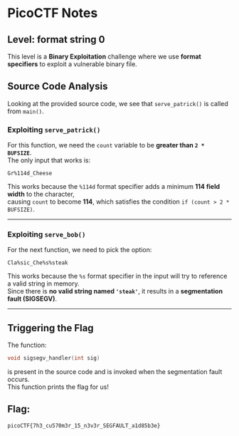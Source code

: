 # PicoCTF Notes
## Level: format string 0

This level is a **Binary Exploitation** challenge where we use **format specifiers** to exploit a vulnerable binary file.


## Source Code Analysis
Looking at the provided source code, we see that `serve_patrick()` is called from `main()`.

### Exploiting `serve_patrick()`
For this function, we need the `count` variable to be **greater than `2 * BUFSIZE`**.  
The only input that works is:

```
Gr%114d_Cheese
```

This works because the `%114d` format specifier adds a minimum **114 field width** to the character,  
causing `count` to become **114**, which satisfies the condition `if (count > 2 * BUFSIZE)`.

---

### Exploiting `serve_bob()`
For the next function, we need to pick the option:

```
Cla%sic_Che%s%steak
```

This works because the `%s` format specifier in the input will try to reference a valid string in memory.  
Since there is **no valid string named `'steak'`**, it results in a **segmentation fault (SIGSEGV)**.

---

## Triggering the Flag
The function:

```c
void sigsegv_handler(int sig)
```
is present in the source code and is invoked when the segmentation fault occurs.  
This function prints the flag for us!

## Flag:
```
picoCTF{7h3_cu570m3r_15_n3v3r_SEGFAULT_a1d85b3e}
```